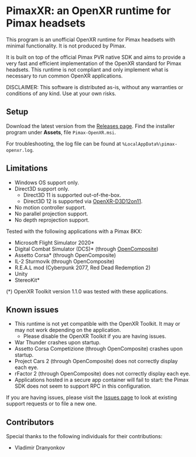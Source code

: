 # PimaxXR: an OpenXR runtime for Pimax headsets

This program is an unofficial OpenXR runtime for Pimax headsets with minimal functionality. It is not produced by Pimax.

It is built on top of the official Pimax PVR native SDK and aims to provide a very fast and efficient implementation of the OpenXR standard for Pimax headsets. This runtime is not compliant and only implement what is necessary to run common OpenXR applications.

DISCLAIMER: This software is distributed as-is, without any warranties or conditions of any kind. Use at your own risks.

## Setup

Download the latest version from the [Releases page](https://github.com/mbucchia/Pimax-OpenXR/releases). Find the installer program under **Assets**, file `Pimax-OpenXR.msi`.

For troubleshooting, the log file can be found at `%LocalAppData%\pimax-openxr.log`.

## Limitations

- Windows OS support only.
- Direct3D support only.
  - Direct3D 11 is supported out-of-the-box.
  - Direct3D 12 is supported via [OpenXR-D3D12on11](https://github.com/mbucchia/OpenXR-D3D12on11).
- No motion controller support.
- No parallel projection support.
- No depth reprojection support.

Tested with the following applications with a Pimax 8KX:
- Microsoft Flight Simulator 2020*
- Digital Combat Simulator (DCS)* (through [OpenComposite](https://gitlab.com/znixian/OpenOVR/-/tree/openxr))
- Assetto Corsa* (through OpenComposite)
- IL-2 Sturmovik (through OpenComposite)
- R.E.A.L mod (Cyberpunk 2077, Red Dead Redemption 2)
- Unity
- StereoKit*

(*) OpenXR Toolkit version 1.1.0 was tested with these applications.

## Known issues

- This runtime is not yet compatible with the OpenXR Toolkit. It may or may not work depending on the application.
  - Please disable the OpenXR Toolkit if you are having issues.
- War Thunder crashes upon startup.
- Assetto Corsa Competizione (through OpenComposite) crashes upon startup.
- Project Cars 2 (through OpenComposite) does not correctly display each eye.
- rFactor 2 (through OpenComposite) does not correctly display each eye.
- Applications hosted in a secure app container will fail to start: the Pimax SDK does not seem to support RPC in this configuration.

If you are having issues, please visit the [Issues page](https://github.com/mbucchia/Pimax-OpenXR/issues) to look at existing support requests or to file a new one.

## Contributors

Special thanks to the following individuals for their contributions:

- Vladimir Dranyonkov
